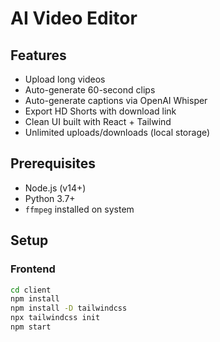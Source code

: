 # AI Video Editor

## Features
- Upload long videos
- Auto-generate 60-second clips
- Auto-generate captions via OpenAI Whisper
- Export HD Shorts with download link
- Clean UI built with React + Tailwind
- Unlimited uploads/downloads (local storage)

## Prerequisites
- Node.js (v14+)
- Python 3.7+
- `ffmpeg` installed on system

## Setup

### Frontend
```bash
cd client
npm install
npm install -D tailwindcss
npx tailwindcss init
npm start
